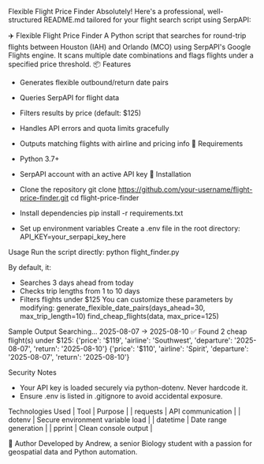 Flexible Flight Price Finder
Absolutely! Here's a professional, well-structured README.md tailored for your flight search script using SerpAPI:

✈️ Flexible Flight Price Finder
A Python script that searches for round-trip flights between Houston (IAH) and Orlando (MCO) using SerpAPI's Google Flights engine. It scans multiple date combinations and flags flights under a specified price threshold.
📦 Features
- Generates flexible outbound/return date pairs
- Queries SerpAPI for flight data
- Filters results by price (default: $125)
- Handles API errors and quota limits gracefully
- Outputs matching flights with airline and pricing info
🧰 Requirements
- Python 3.7+
- SerpAPI account with an active API key
📁 Installation
- Clone the repository
git clone https://github.com/your-username/flight-price-finder.git
cd flight-price-finder

- Install dependencies
pip install -r requirements.txt

- Set up environment variables
Create a .env file in the root directory:
API_KEY=your_serpapi_key_here

Usage
Run the script directly:
python flight_finder.py


By default, it:
- Searches 3 days ahead from today
- Checks trip lengths from 1 to 10 days
- Filters flights under $125
You can customize these parameters by modifying:
generate_flexible_date_pairs(days_ahead=30, max_trip_length=10)
find_cheap_flights(data, max_price=125)


Sample Output
Searching... 2025-08-07 → 2025-08-10
✅ Found 2 cheap flight(s) under $125:
{'price': '$119', 'airline': 'Southwest', 'departure': '2025-08-07', 'return': '2025-08-10'}
{'price': '$110', 'airline': 'Spirit', 'departure': '2025-08-07', 'return': '2025-08-10'}


Security Notes
- Your API key is loaded securely via python-dotenv. Never hardcode it.
- Ensure .env is listed in .gitignore to avoid accidental exposure.

Technologies Used
| Tool | Purpose | 
| requests | API communication | 
| dotenv | Secure environment variable load | 
| datetime | Date range generation | 
| pprint | Clean console output | 


🧠 Author
Developed by Andrew, a senior Biology student with a passion for geospatial data and Python automation.

